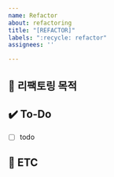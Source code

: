 ```yaml
---
name: Refactor
about: refactoring
title: "[REFACTOR]"
labels: ":recycle: refactor"
assignees: ''

---
```


## 🎯 리팩토링 목적
<!-- 리팩토링의 목적과 배경을 설명해 주세요 -->

## ✔️ To-Do
<!-- 해당 작업을 수행하기 위해 해야 할 하위 태스크를 작성해 주세요 -->
- [ ] todo

## 👀 ETC
<!-- 기타 내용을 작성해 주세요 -->